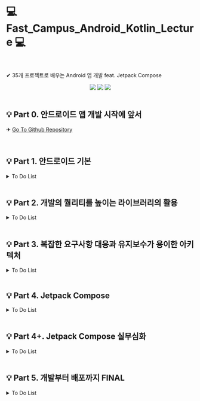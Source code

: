 # 💻 Fast_Campus_Android_Kotlin_Lecture 💻

</br>

✔ 35개 프로젝트로 배우는 Android 앱 개발 feat. Jetpack Compose
</br>

<div align = "center">
<img src="https://img.shields.io/badge/Kotlin-7F52FF?style=flat&logo=Kotlin&logoColor=white"/>
<img src="https://img.shields.io/badge/Android-3DDC84?style=flat&logo=Android&logoColor=white"/>
<img src="https://img.shields.io/badge/Jetpack compose-4285f4?style=flat&logo=jetpackcompose&logoColor=white"/>
</div>
</br>

## 💡 Part 0. 안드로이드 앱 개발 시작에 앞서

✈ [Go To Github Repository](https://github.com/Dahoonkk/Fast_Campus_Android_Kotlin_Lecture.git)

</br>

## 💡 Part 1. 안드로이드 기본

<details>
  <summary> To Do List </summary>
  
  |Chapter Num|내용|Check Done|Link|
  |:---:|:---:|:---|:---:|
  |1|**오리엔테이션**|<ul><li>- [x] 1. 오리엔테이션 </li></ul>| ❌ |
  |2|**숫자세기 앱**|<ul><li>- [x] 1. 개요 및 학습목표 </li><li>- [x] 2. 프로젝트 셋팅 </li><li>- [x] 3. 숫자세기 UI 그리기 (1) </li><li>- [x] 4. 숫자세기 UI 그리기 (2) </li><li>- [x] 5. 유저 입력값 받아오기 </li><li>- [x] 6. 숫자세기 기능 구현 </li><li>- [x] 7. 복습 및 한걸음 더 </li></ul>| [Github Repository](part1/ch2_countNumApp)|
  |3|**단위 변환기 앱**|<ul><li>- [x] 1. 개요 및 학습 목표 </li><li>- [x] 2. 길이변환 UI 그리기 (1) </li><li>- [x] 3. 길이변환 UI 그리기 (2) </li><li>- [x] 4. UI 요소 가져오기 </li><li>- [x] 5. 단위변환 기능 구현 </li><li>- [x] 6. 화면전환 시 데이터 유지 </li><li>- [x] 7. 복습 및 한걸음 더 </li></ul>|[Github Repository](part1/ch3_unitConvertApp)|
  |4|**응급 의료정보 앱**|<ul><li>- [x] 1. 개요 및 학습 목표 </li><li>- [x] 2. 응급의료 정보 UI 그리기 (1) </li><li>- [x] 3. 화면 전환하기 </li><li>- [x] 4. 응급의료 정보 UI 그리기 (2) </li><li>- [x] 5. 응급의료 정보 UI 그리기 (3) </li><li>- [x] 6. 데이터 저장하고 불러오기 </li><li>- [x] 7. 데이터 삭제하기 </li><li>- [x] 8. 전화 앱 실행하기 </li><li>- [x] 9. 복습 및 한걸음 더</li></ul>|[Github Repository](part1/ch4_Emergency_Medical_Information_App)|
  |5|**계산기 앱**|<ul><li>- [x] 1. 개요 및 학습 목표 </li><li>- [x] 2. 계산기 UI 그리기 </li><li>- [x] 3. 계산 기능 구현하기 (1) </li><li>- [x] 4. 계산 기능 구현하기 (2) </li><li>- [x] 5. 계산기 UI 꾸미기 </li><li>- [x] 6. 복습 및 한걸음 더 </li></ul>|[Github Repository](part1/ch5_CalculateApp)|
  |6|**스톱워치 앱**|<ul><li>- [x] 1. 개요 및 학습 목표 </li><li>- [x] 2. 스톱워치 UI 그리기 (1) </li><li>- [x] 3. 스톱워치 기능 구현 (1) </li><li>- [x] 4. 안드로이드 스레드 </li><li>- [x] 5. 스톱워치 기능 구현 (2) </li><li>- [x] 6. 스톱워치 UI 그리기 (2) </li><li>- [x] 7. 스톱워치 기능 구현 (3) </li><li>- [x] 8. 복습 및 한걸음 더 </li></ul>|[Github Repository](part1/ch6_Stopwatch/)|
  |7|**단어장 앱**|<ul><li>- [x] 1. 개요 및 학습 목표 </li><li>- [x] 2. 단어장 UI 그리기 (1) </li><li>- [x] 3. 단어장 UI 그리기 (2) </li><li>- [x] 4. 단어장 UI 그리기 (3) </li><li>- [x] 5. 단어장 기능 구현하기 (1) - 저장 </li><li>- [x] 6. 단어장 기능 구현하기 (2) - 읽기, 삭제 </li><li>- [x] 7. 단어장 기능 구현하기 (3) - 수정 </li><li>- [x] 8. 단어장 UI 그리기 (4) </li><li>- [x] 9. 복습 및 한걸음 더 </li></ul>|[Github Repository](part1/ch7_WordBookApp/)|
  |8|**나만의 액자**|<ul><li>- [x] 1. 개요 및 학습 목표 </li><li>- [x] 2. 권한 가져오기 </li><li>- [x] 3. 갤러리에서 이미지 불러오기 </li><li>- [x] 4. 액자 UI 그리기 (1) </li><li>- [x] 5. 액자 UI 그리기 (2) </li><li>- [x] 6. 액자 UI 그리기 (3) </li><li>- [x] 7. 액자 UI 그리기 (4) </li><li>- [x] 8. 복습 및 한걸음 더 </li></ul>|[Github Repository](part1/ch8_PictureFrameApp/)|
  |9|**음악재생 앱**|<ul><li>- [x] 1. 개요 및 학습 목표 </li><li>- [x] 2. MediaPlayer로 음원재생 (1) </li><li>- [x] 3. MediaPlayer로 음원재생 (2) </li><li>- [x] 4. MediaPlayer로 음원재생 (3) </li><li>- [x] 5. 디바이스 이벤트 알림 </li><li>- [x] 6. 복습 및 한걸음 더 </li></ul>|[Github Repository](part1/ch9_MusicPlayerApp/)|

</details>

</br>

## 💡 Part 2. 개발의 퀄리티를 높이는 라이브러리의 활용

<details>
  <summary> To Do List </summary>

| Chapter Num |           내용           | Check Done                                                                                                                                                                                                                                                                                                                                                                                                                                                                                                                                                                                                         |                       Link                       |
| :---------: | :----------------------: | :----------------------------------------------------------------------------------------------------------------------------------------------------------------------------------------------------------------------------------------------------------------------------------------------------------------------------------------------------------------------------------------------------------------------------------------------------------------------------------------------------------------------------------------------------------------------------------------------------------------- | :----------------------------------------------: |
|      1      |       **웹툰 앱**        | <ul><li>- [x] 1. 인트로 (개요 및 학습목표) </li><li>- [x] 2. WebView 사용해보기 </li><li>- [x] 3. Fragment 사용해보기 </li><li>- [x] 4. 기본 UI 구성하기 </li><li>- [x] 5. WebView Tab으로 구성하기 </li><li>- [x] 6. 마지막 회차 저장하기 </li><li>- [x] 7. 완성도 높이기 </li></ul>                                                                                                                                                                                                                                                                                                                              |    [Github Repository](part2/ch1_WebtoonApp/)    |
|      2      |      **녹읍기 앱**       | <ul><li>- [x] 1. 인트로 (개요 및 학습목표) </li><li>- [x] 2. 기본 UI 구성하기 </li><li>- [x] 3. 권한 요청하기 </li><li>- [x] 4. 녹음 기능 구현하기 </li><li>- [x] 5. 재생 기능 구현하기 </li><li>- [x] 6. 녹음 파형 그리기 (1) </li><li>- [x] 7. 녹음 파형 그리기 (2) </li><li>- [x] 8. 완성도 높이기 </li></ul>                                                                                                                                                                                                                                                                                                   | [Github Repository](part2/ch2_VoiceRecorderApp/) |
|      3      |     **오늘의 공지**      | <ul><li>- [x] 1. 인트로 (개요 및 학습목표) </li><li>- [x] 2. SocketServer를 이용하여 간단한 소캣 서버 구현해보기 (1) </li><li>- [x] 3. SocketServer를 이용하여 간단한 소켓 서버 구현해보기 </li><li>- [x] 4. Sockt을 활용하여 Client 앱 만들기 </li><li>- [x] 5. OKHttp를 이용하여 Client 앱 만들기 </li><li>- [x] 6. 클라이언트 앱 UI 그리기 </li><li>- [x] 7. 완성도 높이기 </li></ul>                                                                                                                                                                                                                           |   [Github Repository](part2/ch3_DayNoticeApp/)   |
|      4      | **깃헙 레포지토리 조회** | <ul><li>- [x] 1. 인트로 (개요 및 학습목표) </li><li>- [x] 2. 깃허브 API 소개 및 토큰 발급하기 </li><li>- [x] 3. 사용할 API 살펴보기 </li><li>- [x] 4. Retrofit을 이용해 서버 데이터 불러오기 (1) </li><li>- [x] 5. Retrofit을 이용해 서버 데이터 불러오기 (2) </li><li>- [x] 6. 유저 불러오기 검색 화면 구현하기 (1) </li><li>- [x] 7. 유저 불러오기 검색 화면 구현하기 (2) </li><li>- [x] 8. 레포지토리 조회 화면 구현하기 (1) </li><li>- [x] 9. 레포지토리 조회 화면 구현하기 (2) </li><li>- [x] 10. 완성도 높이기 </li></ul>                                                                                    | [Github Repository](part2/ch4_LookUpGithubApp/)  |
|      5      |       **뉴스 앱**        | <ul><li>- [x] 1. 인트로 (개요 및 학습목표) </li><li>- [x] 2. 사용할 API 살펴보기 </li><li>- [x] 3. 서버 데이터 불러오기 </li><li>- [x] 4. 뉴스 리스트 UI 만들기 (1) </li><li>- [x] 5. 뉴스 리스트 UI 만들기 (2) </li><li>- [x] 6. 상단 탭 구조로 만들기 </li><li>- [x] 7. 검색 기능 넣어보기 </li><li>- [x] 8. 상세 페이지 UI 만들기 </li><li>- [x] 9. 완성도 높이기 </li></ul>                                                                                                                                                                                                                                    |     [Github Repository](part2/ch5_NewsApp/)      |
|      6      |       **채팅 앱**        | <ul><li>- [x] 1. 인트로 (개요 및 학습목표) </li><li>- [x] 2. Firebase 환경설정하기 </li><li>- [x] 3. 로그인 화면 UI 그리기 </li><li>- [x] 4. 사용자 목록 화면 그리기 </li><li>- [x] 5. 채팅 목록 화면 그리기 </li><li>- [x] 6. Firebase Realtime Database를 활용하여 DB 구조 구상하기 </li><li>- [x] 7. 사용자 목록과 채팅 목록 DB에서 불러오기 (1) </li><li>- [x] 8. 사용자 목록과 채팅 목록 DB에서 불러오기 (2) </li><li>- [x] 9. 채팅 화면 그리기 </li><li>- [x] 10. 채팅 기능 구현하기 </li><li>- [x] 11. 채팅 알림 수신하기 </li><li>- [x] 12. 채팅 알림 송신하기 </li><li>- [x] 13. 완성도 높이기 </li></ul> |   [Github Repository](part2/ch6_ChattingApp/)    |
|      7      |       **날씨 앱**        | <ul><li>- [x] 1. 인트로 (개요 및 학습목표) </li><li>- [x] 2. 공공 Open API 소개 및 살펴보기 </li><li>- [x] 3. 날씨 정보 불러오기 (1) </li><li>- [x] 4. 날씨 정보 불러오기 (2) </li><li>- [x] 5. 사용자 위치 불러오기 </li><li>- [x] 6. 현위치 날씨 정보 표시하기(1) </li><li>- [x] 7. 현위치 날씨 정보 표시하기(2) </li><li>- [x] 8. 날씨 위젯 만들기 (1) </li><li>- [x] 9. 날시 위젯 만들기 (2) </li><li>- [x] 10. 날씨 위젯 갱신하기 </li></ul>                                                                                                                                                                  |    [Github Repository](part2/ch7_WeatherApp/)    |
|      8      |      **대동맛집도**      | <ul><li>- [x] 1. 인트로 (개요 및 학습목표) </li><li>- [x] 2. 네이버 지도 사용 설정하기 </li><li>- [x] 3. 네이버지도 사용해보기 </li><li>- [x] 4. 서버에서 맛집 목록 가져오기 </li><li>- [x] 5. 지도에서 맛집 목록 표시하기 </li><li>- [x] 6. BottomSheetDialog 띄우기 </li><li>- [x] 7. BottomSheetDialog에 맛집 목록 나타내기 </li><li>- [x] 8. 완성도 높이기 </li></ul>                                                                                                                                                                                                                                          |   [Github Repository](part2/ch8_FoodStoreApp/)   |
|      9      |         **젠리**         | <ul><li>- [x] 1. 인트로 (개요 및 학습목표) </li><li>- [x] 2. 카카오톡 로그인 구현하기 (1) </li><li>- [x] 3. 카카오톡 로그인 구현하기 (2) </li><li>- [x] 4. Google Map 사용 설정하기 </li><li>- [x] 5. Firebase 설정하기 & Firebase Auth Login </li><li>- [x] 6. EmailActivity에서 이메일 가져오기 </li><li>- [x] 7. 지도에 현재 위치 표시하기 </li><li>- [x] 8. 사용자 위치정보 저장하기 </li><li>- [x] 9. 다른 사용자에게 리액션 보내기 (1) </li><li>- [x] 10. 다른 사용자에게 리액션 보내기 (2) </li><li>- [x] 11. 완성도 높이기 </li></ul>                                                                      |      [Github Repository](part2/ch9_Genri/)       |
|     10      |       **내일의집**       | <ul><li>- [x] 1. 인트로 (개요 및 학습목표) </li><li>- [x] 2. Firebase DB 구조 구상하기 </li><li>- [x] 3. Firebase를 활용하여 이메일 로그인 구현하기 </li><li>- [x] 4. 메인 Tab UI 구성하기 </li><li>- [x] 5. Firebase에서 사진 목록 가져오기 </li><li>- [x] 6. 로컬 갤러리에서 사진 가져오기 </li><li>- [x] 7. 글쓰기 페이지 구현하기 </li><li>- [x] 8. Firebase Storage에 사진 업로드하기 </li><li>- [x] 9. 글 상세 페이지 구현하기 </li><li>- [x] 10. 홈 화면 구현하기 (1) </li><li>- [x] 11. 홈 화면 구현하기 (2) </li><li>- [x] 12. 완성도 높이기 </li></ul>                                                   |  [Github Repository](part2/ch10_TomorrowHouse/)  |
|     11      |      **별다방커피**      | <ul><li>- [x] 1. 인트로 (개요 및 학습목표) </li><li>- [x] 2. 메인 탭 구조 구성하기 </li><li>- [x] 3. 홈 화면 리스트 구조 구성하기 </li><li>- [x] 4. 홈 화면 모션 애니메이션 구현하기 </li><li>- [x] 5. 홈 화면 UI 완성하기 (1) </li><li>- [x] 6. 홈 화면 UI 완성하기 (2) </li><li>- [x] 7. 주문페이지 플로우 구현하기 (1) </li><li>- [x] 8. 주문페이지 플로우 구현하기 (2) </li><li>- [x] 9. 완성도 높이기 </li></ul>                                                                                                                                                                                              |   [Github Repository](part2/ch11_StarCoffee/)    |
|     12      |       **Youtube**        | <ul><li>- [x] 1. 인트로 (개요 및 학습목표) </li><li>- [x] 2. 영상 목록 API 구상하기 </li><li>- [x] 3. 홈 화면 UI 만들기 </li><li>- [x] 4. 영상 화면 UI 만들기 </li><li>- [x] 5. 영상 화면과 목록 화면 연결하기 </li><li>- [x] 6. ExoPlayer를 이용해 동영상 재생하기 (1) </li><li>- [x] 7. ExoPlayer를 이용해 동영상 재생하기 (2) </li><li>- [x] 8. ExoPlayer를 이용해 동영상 재생하기 (3) </li><li>- [x] 9. 추가 기능 구현하기 </li><li>- [x] 10. 마무리하기 </li></ul>                                                                                                                                            |     [Github Repository](part2/ch12_Youtube/)     |

</details>

</br>

## 💡 Part 3. 복잡한 요구사항 대응과 유지보수가 용이한 아키텍처

<details>
  <summary> To Do List </summary>

| Chapter Num |                    내용                    | Check Done                                                                                                                                                                                                                                                                                                                                                                                                                                                                                                                                                                                                                                                                                                                                                                                                            |                        Link                        |
| :---------: | :----------------------------------------: | :-------------------------------------------------------------------------------------------------------------------------------------------------------------------------------------------------------------------------------------------------------------------------------------------------------------------------------------------------------------------------------------------------------------------------------------------------------------------------------------------------------------------------------------------------------------------------------------------------------------------------------------------------------------------------------------------------------------------------------------------------------------------------------------------------------------------- | :------------------------------------------------: |
|      1      |              **Kotlin 기초**               | <ul><li>- [x] 오리엔테이션 </li></ul>                                                                                                                                                                                                                                                                                                                                                                                                                                                                                                                                                                                                                                                                                                                                                                                 |                         ❌                         |
|      2      |            **얼굴 인식 서비스**            | <ul><li>- [x] 1. 개요 및 학습목표 </li><li>- [x] 2. 주요 기술 소개 </li><li>- [x] 3. Main UI 그리기 </li><li>- [x] 4. 카메라 모듈 구성 </li><li>- [x] 5. 카메라 권한 받기 구현 </li><li>- [x] 6. 얼굴 인식 모듈 구현 1 </li><li>- [x] 7. 얼굴 인식 모듈 구현 2 </li><li>- [x] 8. 얼굴 인식 모듈 구현 3 </li><li>- [x] 9. 얼굴 인식 모듈 연동 </li><li>- [x] 10. 얼굴형 Mask Custom UI 그리기 1 </li><li>- [x] 11. 얼굴형 Mask Custom UI 그리기 2 </li><li>- [x] 12. 그린 선따라 프로그래스바를 움직이려면 어떻게 해야 하나? </li></ul>                                                                                                                                                                                                                                                                                |  [Github Repository](part3/ch1_FaceRecognition/)   |
|      3      | **금융 서비스(보안 키패드 / 휴대폰 인증)** | <ul><li> - [x] 1. 개요 및 학습목표 </li><li>- [x] 2. 보안키패드 - Shuffle키패드 만들기 1 </li><li>- [x] 3. 보안키패드 Shuffle키패드 만들기 2 </li><li>- [x] 4. 보안키패드 - UI 구성 1 </li><li>- [x] 5. 보안키패드 - UI 구성 2 </li><li>- [x] 6. 보안키패드 - 데이터 무결성 체크 </li><li>- [x] 7. 휴대폰 본인인증 UI 구성 1 </li><li>- [x] 8. 휴대폰 본인 인증 UI 구성 2 </li><li>- [x] 9. 휴대폰 본인인증 데이터 무결성 체크 </li><li>- [x] 10. 휴대폰 본인인증 UI 화면 구성 (인증번호 입력) 1 </li><li>- [x] 11. 휴대폰 본인인증 UI 화면 구성 (인증번호 입력) 2 </li><li>- [x] 12. 인증번호 자동입력하려면 어떻게 해야할까? </li></ul>                                                                                                                                                                             | [Github Repository](part3/ch2_FinancialServices/)  |
|      4      |              **월렛 서비스**               | <ul><li>- [x] 1. 개요 및 학습목표 </li><li>- [x] 2. MotionLayout이란? </li><li>- [x] 3. 카드 모음 UI 그리기 1 </li><li>- [x] 4. 카드 모음 UI 그리기 2 </li><li>- [x] 5. 카드 모음 UI 그리기 3 </li><li>- [x] 6. 카드 상세 UI 그리기 1 </li><li>- [x] 7. 카드 상세 UI 그리기 2 </li><li>- [x] 8. 상세화면 데이터 연결하기 </li></ul>                                                                                                                                                                                                                                                                                                                                                                                                                                                                                   |   [Github Repository](part3/ch3_WalletService/)    |
|      5      |             **이미지 추출 앱**             | <ul><li>- [x] 1. 개요 및 학습목표 </li><li>- [x] 2. MVC 패턴 소개 </li><li>- [x] 3. MVC 패턴 적용하기 </li><li>- [x] 4. MVP 패턴 소개 </li><li>- [x] 5. MVP 패턴 적용하기 </li><li>- [x] 6. MVVM 패턴 소개 </li><li>- [x] 7. MVVM 패턴 적용하기 </li><li>- [x] 8. MVI 패턴 소개 </li><li>- [x] 9. MVI 패턴 적용하기 </li></ul>                                                                                                                                                                                                                                                                                                                                                                                                                                                                                        | [Github Repository](part3/ch4_ImageExtractionApp/) |
|      6      |             **미디어 검색 앱**             | <ul><li>- [x] 1. 개요 및 학습목표 </li><li>- [x] 2. 검색 UI 그리기 1 </li><li>- [x] 3. 검색 UI 그리기 2 </li><li>- [x] 4. 검색 UI 그리기 3 </li><li>- [x] 5. 검색 UI 그리기 4 </li><li>- [x] 6. 키워드 검색 입력 받기 </li><li>- [x] 7. 미디어 API 연결하기 </li><li>- [x] 8. 데이터 출력하기 </li><li>- [x] 9. 즐겨찾기 기능 구현하기 </li><li>- [x] 10. Test code 작성 </li></ul>                                                                                                                                                                                                                                                                                                                                                                                                                                   |    [Github Repository](part3/ch5_MediaSearch/)     |
|      7      |    **쇼핑몰 앱 - 복잡한 List 구성하기**    | <ul><li>- [x] 1. 개요 및 학습목표 </li><li>- [x] 2.List Item을 동적으로 서버로부터 받아와서 그려주려면 어떻게 해야하나? </li><li>- [x] 3. Hilt란? </li><li>- [x] 4. Hilt 적용하기 </li><li>- [x] 5. 화면 구성하기 1 </li><li>- [x] 6. 화면 구성하기 2 </li><li>- [x] 7. 화면 구성하기 3 </li><li>- [x] 8. 화면 구성하기 4 </li><li>- [x] 9. Coroutine이란? </li><li>- [x] 10. Flow란? </li><li>- [x] 11. Paging3이란? </li><li>- [x] 12. API 호출하기 1 </li><li>- [x] 13. API 호출하기 2 </li><li>- [x] 14. 페이징 처리하기 </li><li>- [x] 15. 리스트 출력하기 </li></ul>                                                                                                                                                                                                                                            |    [Github Repository](part3/ch6_ShoppingMall/)    |
|      8      |                **Todo 앱**                 | <ul><li>- [x] 1. 개요 및 학습목표 </li><li>- [x] 2. Room이란? </li><li>- [x] 3. 화면 구성하기 1 </li><li>- [x] 4. 화면 구성하기 2 </li><li>- [x] 5. Room 연결 </li><li>- [x] 6. 입력 구현하기 </li><li>- [x] 7. 리스트 구현하기 </li><li>- [x] 8. 데이터 수정 구현하기 </li><li>- [x] 9. 데이터 삭제 구현하기 </li><li>- [x] 10. 디자인 가이드가 변경되면 한번에 적용하는 방법이 있나? </li><li>- [x] 11. 테마 적용하기 1 </li><li>- [x] 12. 테마 적용하지 2 </li><li>- [x] 13. 테마 적용하기 3 </li></ul>                                                                                                                                                                                                                                                                                                            |        [Github Repository](part3/ch7_TODO/)        |
|      9      |                **Blind 앱**                | <ul><li>- [x] 1. 개요 및 학습목표 </li><li>- [ ] 2. 클린 아키텍처의 이해 1 </li><li>- [ ] 3. 클린 아키텍처의 이해 2 </li><li>- [ ] 4. DI 적용하기 </li><li>- [ ] 5. Room 적용하기 </li><li>- [ ] 6. 리스트 화면 구성하기 1 </li><li>- [ ] 7. 리스트 화면 구성하기 2 </li><li>- [ ] 8. 상세 화면 구성하기 1 </li><li>- [ ] 9. 상세 화면 구성하기 2 </li><li>- [ ] 10. 데이터 연결 1-1 : 입력 </li><li>- [ ] 11. 데이터 연결 1-2 : 입력 </li><li>- [ ] 12. 데이터 연결 2-1 : 수정 </li><li>- [ ] 13. 데이터 연결 2-2 : 수정 </li><li>- [ ] 14. 데이터 연결 3-1 : 조회 </li><li>- [ ] 15. 데이터 연결 3-2 : 조회 </li><li>- [ ] 16. 데이터 연결 4-1 : 삭제 </li><li>- [ ] 17. 데이터 연결 4-2 : 삭제 </li><li>- [ ] 18. 네트워크가 없는 상황에서는 어떻게 처리하나? </li><li>- [ ] 19. 글쓰기 페이지 구현하기 </li></ul> |       [Github Repository](part3/ch8_Blind/)        |

</details>

</br>

## 💡 Part 4. Jetpack Compose

<details>
  <summary> To Do List </summary>

| Chapter Num |         내용         | Check Done                                                                                                                                                                                                                                                                                                                                                                                                                                                                                                                                           |                                       Link                                       |
| :---------: | :------------------: | :--------------------------------------------------------------------------------------------------------------------------------------------------------------------------------------------------------------------------------------------------------------------------------------------------------------------------------------------------------------------------------------------------------------------------------------------------------------------------------------------------------------------------------------------------- | :------------------------------------------------------------------------------: |
|      1      |   **오리엔테이션**   | <ul><li>- [x] 오리엔테이션 </li></ul>                                                                                                                                                                                                                                                                                                                                                                                                                                                                                                                |                                        ❌                                        |
|      2      |   **Compose 기초**   | <ul><li>- [x] 1. Jetpack Compose란 (1) </li><li>- [x] 2. Jetpack Compose란 (2) </li><li>- [x] 3. Compose 활용 사례 </li><li>- [x] 4. 선언형 UI란 </li></ul>                                                                                                                                                                                                                                                                                                                                                                                          |                 [Github Repository](part4/ch1_Compose%20Basic/)                  |
|      3      | **Compose 콤포넌트** | <ul><li>- [ ] 1. 인트로 </li><li>- [ ] 2. Text </li><li>- [ ] 3. Button </li><li>- [ ] 4. Modifier 소개 </li><li>- [ ] 5. Surface </li><li>- [ ] 6. Box </li><li>- [ ] 7. Row </li><li>- [ ] 8. Column </li><li>- [ ] 9. BoxWithConstraints </li><li>- [ ] 10. Image </li><li>- [ ] 11. Network Image </li><li>- [ ] 12. 프로필 카드 구현 실습 </li><li>- [ ] 13. Checkbox </li><li>- [ ] 14. TextField </li><li>- [ ] 15. TopAppBar </li><li>- [ ] 16. Slot API </li><li>- [ ] 17. Scaffold 사용 </li><li>- [ ] 18. 카탈로그 앱 구현하기 </li></ul> | [Github Repository](https://github.com/Dahoonkk/Fast_Campus_Android_Lecture.git) |
|      4      |   **Compose 활용**   | <ul><li>- [ ] 1. 인트로 </li><li>- [ ] 2. Recomposition </li><li>- [ ] 3. ConstraintLayout </li><li>- [ ] 4. ConstraintLayout 활용 </li><li>- [ ] 5. Canvas </li><li>- [ ] 6. Dialog </li><li>- [ ] 7. DropDownMenu </li><li>- [ ] 8. SnackBar </li><li>- [ ] 9. BottomAppBar </li><li>- [ ] 10. State </li><li>- [ ] 11. State Hoisting </li><li>- [ ] 12. 애니메이션 </li><li>- [ ] 13. 부수효과 </li><li>- [ ] 14. TODO 앱 구현하기 </li></ul>                                                                                                    | [Github Repository](https://github.com/Dahoonkk/Fast_Campus_Android_Lecture.git) |
|      5      | **Compose 아키텍처** | <ul><li>- [ ] 1. 인트로 </li><li>- [ ] 2. 네비게이션 </li><li>- [ ] 3. ViewModel </li><li>- [ ] 4. LiveDate 연동 </li><li>- [ ] 5. CompositionLocal </li><li>- [ ] 6. Theme </li><li>- [ ] 7. Undifectional Data Flow </li><li>- [ ] 8. 의존성 주입 (1) </li><li>- [ ] 9. 의존성 주입 (2) </li><li>- [ ] 10. 포켓몬 앱 </li></ul>                                                                                                                                                                                                                    | [Github Repository](https://github.com/Dahoonkk/Fast_Campus_Android_Lecture.git) |

</details>

</br>

## 💡 Part 4+. Jetpack Compose 실무심화

<details>
  <summary> To Do List </summary>

| Chapter Num |                내용                | Check Done                                                                                                                                                                                                                                                                                                                                                                                                                                                                                                                                                                                                                                                                                          |                                       Link                                       |
| :---------: | :--------------------------------: | :-------------------------------------------------------------------------------------------------------------------------------------------------------------------------------------------------------------------------------------------------------------------------------------------------------------------------------------------------------------------------------------------------------------------------------------------------------------------------------------------------------------------------------------------------------------------------------------------------------------------------------------------------------------------------------------------------- | :------------------------------------------------------------------------------: |
|      1      |          **오리엔테이션**          | <ul><li>- [ ] 오리엔테이션 </li></ul>                                                                                                                                                                                                                                                                                                                                                                                                                                                                                                                                                                                                                                                               |                                        ❌                                        |
|      2      |      **Compose 성능 최적화**       | <ul><li>- [ ] 1. 인트로 </li><li>- [ ] 2. Compose의 수명주기 </li><li>- [ ] 3. Compose의 렌더링 </li><li>- [ ] 4. Compose Smart Recomposition </li><li>- [ ] 5. Compose Stability </li><li>- [ ] 6. Compose 성능 최적화 방법 (1) </li><li>- [ ] 7. Compose 성능 최적화 방법 (2) </li><li>- [ ] 8. 메모 앱 리팩토링 1 </li><li>- [ ] 9. 메모 앱 리팩토링 2 </li></ul>                                                                                                                                                                                                                                                                                                                                | [Github Repository](https://github.com/Dahoonkk/Fast_Campus_Android_Lecture.git) |
|      3      |        **Compose 실무활용**        | <ul><li>- [ ] 1. 인트로 </li><li>- [ ] 2. 디자인 시스템 이론 </li><li>- [ ] 3. 테마 적용 </li><li>- [ ] 4. Compose 컴포넌트 개발 </li><li>- [ ] 5. Compose 화면 구성하기 - 1 </li><li>- [ ] 6. Compose 화면 구성하기 - 2 </li><li>- [ ] 7. Compose CompositionLocal 활용 </li><li>- [ ] 8. Compose BackHandler 활용 </li><li>- [ ] 9. Build Varient 활용 </li><li>- [ ] 10. Clean Architecture 적용 </li><li>- [ ] 11. MVVM 아키텍처 적용 </li><li>- [ ] 12. StateFlow 적용 </li><li>- [ ] 13. Hilt 적용 </li><li>- [ ] 14. 영화정보 앱 구현하기 </li></ul>                                                                                                                                         | [Github Repository](https://github.com/Dahoonkk/Fast_Campus_Android_Lecture.git) |
|      4      | **Compose 기반 멀티모듈 아키텍처** | <ul><li>- [ ] 1. 인트로 </li><li>- [ ] 2. 멀티모듈 아키텍처란? </li><li>- [ ] 3. Compose 기반 멀티모듈 구조짜기 </li><li>- [ ] 4. 테마 적용 </li><li>- [ ] 5. Compose 컴포넌트 개발 </li><li>- [ ] 6. Compose 화면 구성하기 - 1 </li><li>- [ ] 7. Compose 화면 구성하기 - 2 </li><li>- [ ] 8. Compose 화면 구성하기 - 3 </li><li>- [ ] 9. Clean Architecture 적용 </li><li>- [ ] 10. MVVM 아키텍처 적용 </li><li>- [ ] 11. StateFlow 적용 </li><li>- [ ] 12. 기능 모듈 레이어 구성 </li><li>- [ ] 13. 라이브러리 모듈 레이어 구성 </li><li>- [ ] 14. 앱 모듈 레이어 구성 </li><li>- [ ] 15. 디자인시스템 모듈 </li><li>- [ ] 16. 모듈간 통신 구성 </li><li>- [ ] 17. 캐치테이블 클론코딩 </li></ul> | [Github Repository](https://github.com/Dahoonkk/Fast_Campus_Android_Lecture.git) |
|      5      |     **Compose 해외취업 특강**      | <ul><li>- [ ] 1. 오리엔테이션 </li><li>- [ ] 2. 강사 커리어 소개 </li><li>- [ ] 3. 해외 IT기업의 특징 </li><li>- [ ] 4. 해외 IT기업 인터뷰 프로세스 </li><li>- [ ] 5. CV / Resume Screening </li><li>- [ ] 6. Phone Screening Interview </li><li>- [ ] 7. Algorithm Coding Interview </li><li>- [ ] 8. Domain Knowledge Interview </li><li>- [ ] 9. System Design Interview </li><li>- [ ] 10. Behavioral Interview </li></ul>                                                                                                                                                                                                                                                                      | [Github Repository](https://github.com/Dahoonkk/Fast_Campus_Android_Lecture.git) |

</details>

</br>

## 💡 Part 5. 개발부터 배포까지 FINAL

<details>
  <summary> To Do List </summary>

| Chapter Num |       내용       | Check Done                                                                                                                                                                                                                                                                                                                                                                                                                                                                                                                                                                                                                                                                                                                                                                                                                                                                                                                                                                                                                                                                                                                                                                                                                                                                                                                                                                                                                                                                                                                                                                                                                                                                                                                                                                                                                                                                                                                                                                                                                                                                                                                                                                                                                                                                                                                                                                                                           |                                       Link                                       |
| :---------: | :--------------: | :------------------------------------------------------------------------------------------------------------------------------------------------------------------------------------------------------------------------------------------------------------------------------------------------------------------------------------------------------------------------------------------------------------------------------------------------------------------------------------------------------------------------------------------------------------------------------------------------------------------------------------------------------------------------------------------------------------------------------------------------------------------------------------------------------------------------------------------------------------------------------------------------------------------------------------------------------------------------------------------------------------------------------------------------------------------------------------------------------------------------------------------------------------------------------------------------------------------------------------------------------------------------------------------------------------------------------------------------------------------------------------------------------------------------------------------------------------------------------------------------------------------------------------------------------------------------------------------------------------------------------------------------------------------------------------------------------------------------------------------------------------------------------------------------------------------------------------------------------------------------------------------------------------------------------------------------------------------------------------------------------------------------------------------------------------------------------------------------------------------------------------------------------------------------------------------------------------------------------------------------------------------------------------------------------------------------------------------------------------------------------------------------------------------- | :------------------------------------------------------------------------------: |
|      1      | **오리엔테이션** | <ul><li>- [ ] 오리엔테이션 </li></ul>                                                                                                                                                                                                                                                                                                                                                                                                                                                                                                                                                                                                                                                                                                                                                                                                                                                                                                                                                                                                                                                                                                                                                                                                                                                                                                                                                                                                                                                                                                                                                                                                                                                                                                                                                                                                                                                                                                                                                                                                                                                                                                                                                                                                                                                                                                                                                                                |                                        ❌                                        |
|      2      |  **쇼핑몰 앱**   | <ul><li>- [ ] 1. 인트로 </li><li>- [ ] 2. 클린아키텍쳐 기반 설계하기 - 1 </li><li>- [ ] 3. 클린아키텍쳐 기반 설계하기 - 2 </li><li>- [ ] 4. Hilt 세팅하기 - 1 </li><li>- [ ] 5. Hilt 세팅하기 - 2 </li><li>- [ ] 6. Main화면 탭 구성하기 (홈, 관심, 프로필, 장바구니) </li><li>- [ ] 7. 홈화면 상단 검색바 구성하기 </li><li>- [ ] 8. 상품 정보 만들기 </li><li>- [ ] 9. 상품 정보 기반으로 mock 데이터 세팅하기 </li><li>- [ ] 10. 공용 상품 화면 만들기 </li><li>- [ ] 11. 홈 화면 상품 리스트 구성하기 - 1 </li><li>- [ ] 12. 홈 화면 상품 리스트 구성하기 - 2 </li><li>- [ ] 13. 홈 화면 배너 구성하기 - 1 </li><li>- [ ] 14. 홈 화면 배너 구성하기 - 2 </li><li>- [ ] 15. 홈 화면 가로 스크롤 화면 구성하기 </li><li>- [ ] 16. 홈 화면 랭킹 리스트 화면 구성하기 </li><li>- [ ] 17. 홈 화면 카테고리 화면 구성하기 - 1 </li><li>- [ ] 18. 홈 화면 카테고리 화면 구성하기 - 2 </li><li>- [ ] 19. 홈 화면 컴포넌트화로 리팩토링 하기 - 1 </li><li>- [ ] 20. 홈 화면 컴포넌트화로 리팩토링 하기 - 2 </li><li>- [ ] 21. 홈 화면 컴포넌트화로 리팩토링 하기 - 3 </li><li>- [ ] 22. 상품 상세화면 만들기 - 1 </li><li>- [ ] 23. 상품 상세화면 만들기 - 2 </li><li>- [ ] 24. 검색 화면 구현하기 - 1 </li><li>- [ ] 25. 검색 화면 구현하기 - 2 </li><li>- [ ] 26. 검색 화면 필터링 기능 추가 - 1 </li><li>- [ ] 27. 검색 화면 필터링 기능 추가 - 2 </li><li>- [ ] 28. 구글 로그인 연동하기 - 1 </li><li>- [ ] 29. 구글 로그인 연동하기 - 2 </li><li>- [ ] 30. 카카오 로그인 연동하기 </li><li>- [ ] 31. 좋아요 기능 구현하기 </li><li>- [ ] 32. 관심 화면 구현하기 </li><li>- [ ] 33. 장바구니 넣기 기능 구현하기 </li><li>- [ ] 34. 딥링크 구성하기 - 1 </li><li>- [ ] 35. 딥링크 구성하기 - 2 </li><li>- [ ] 36. 딥링크 구성하기 - 3 </li><li>- [ ] 37. 프로필 화면 구성하기 </li><li>- [ ] 38. 결제 내역 개발하기 - 1 </li><li>- [ ] 39. 결제 내역 개발하기 - 2 </li><li>- [ ] 40. 결제하기 기능 구현하기 </li><li>- [ ] 41. 테스트 환경 세팅하기 </li><li>- [ ] 42. 테스트 코드 작성하기 - 검색 기능 </li><li>- [ ] 43. 테스트 코드 작성하기 - 결제 </li><li>- [ ] 44. 안드로이드 프레임워크 분석툴 알아보기 </li><li>- [ ] 45. Firebase를 통해 크래시 수집하기 - 1 </li><li>- [ ] 46. Firebase를 통해 크래시 수집하기 - 2 </li><li>- [ ] 47. 플레이 스토어에 앱 출시하기 </li><li>- [ ] 48. 구글 광고 붙이기 - 1 </li><li>- [ ] 49. 구글 광고 붙이기 - 2 </li><li>- [ ] 50. 테스트 코드 작성하기 - 결제 </li></ul> | [Github Repository](https://github.com/Dahoonkk/Fast_Campus_Android_Lecture.git) |

</details>
